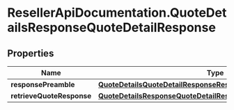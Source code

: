 # ResellerApiDocumentation.QuoteDetailsResponseQuoteDetailResponse

## Properties

Name | Type | Description | Notes
------------ | ------------- | ------------- | -------------
**responsePreamble** | [**QuoteDetailsQuoteDetailResponseResponsePreamble**](QuoteDetailsQuoteDetailResponseResponsePreamble.md) |  | [optional] 
**retrieveQuoteResponse** | [**QuoteDetailsResponseQuoteDetailResponseRetrieveQuoteResponse**](QuoteDetailsResponseQuoteDetailResponseRetrieveQuoteResponse.md) |  | [optional] 


